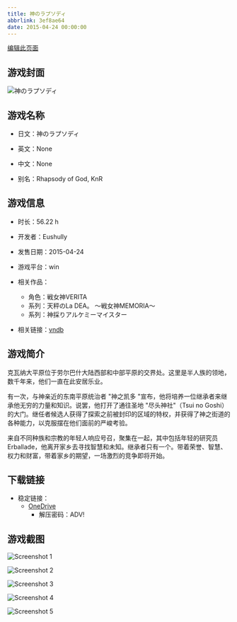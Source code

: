 ```yaml
---
title: 神のラプソディ
abbrlink: 3ef8ae64
date: 2015-04-24 00:00:00
---
```

[编辑此页面](https://github.com/ACG-3/ADV3-source/blob/main/source/_posts/games/%EF%A8%99%E3%81%AE%E3%83%A9%E3%83%97%E3%82%BD%E3%83%87%E3%82%A3.md)

## 游戏封面

![神のラプソディ](https://pan.timero.xyz/onedrive/img_lib_001/%EF%A8%99%E3%81%AE%E3%83%A9%E3%83%97%E3%82%BD%E3%83%87%E3%82%A3_cover.avif)


## 游戏名称

- 日文：神のラプソディ
- 英文：None
- 中文：None

- 别名：Rhapsody of God, KnR


## 游戏信息

- 时长：56.22 h
- 开发者：Eushully
- 发售日期：2015-04-24
- 游戏平台：win
- 相关作品：
   - 角色：戦女神VERITA
   - 系列：天秤のLa DEA。 ～戦女神MEMORIA～
   - 系列：神採りアルケミーマイスター

- 相关链接：[vndb](https://vndb.org/v16341)


## 游戏简介

克瓦纳大平原位于劳尔巴什大陆西部和中部平原的交界处。这里是半人族的领地，数千年来，他们一直在此安居乐业。

有一次，与神亲近的东南平原统治者 "神之凯多 "宣布，他将培养一位继承者来继承他无穷的力量和知识。说罢，他打开了通往圣地 "尽头神社"（Tsui no Goshi）的大门。继任者候选人获得了探索之前被封印的区域的特权，并获得了神之街道的各种能力，以克服摆在他们面前的严峻考验。

来自不同种族和宗教的年轻人响应号召，聚集在一起，其中包括年轻的研究员 Erballade，他离开家乡去寻找智慧和未知。继承者只有一个。带着荣誉、智慧、权力和财富，带着家乡的期望，一场激烈的竞争即将开始。





## 下载链接

- 稳定链接：
    - [OneDrive](https://pan.timero.xyz/onedrive/adv_lib_001/%EF%A8%99%E3%81%AE%E3%83%A9%E3%83%97%E3%82%BD%E3%83%87%E3%82%A3)
        - 解压密码：ADV!



## 游戏截图


![Screenshot 1](https://pan.timero.xyz/onedrive/img_lib_001/%EF%A8%99%E3%81%AE%E3%83%A9%E3%83%97%E3%82%BD%E3%83%87%E3%82%A3_Screenshot_1.avif)

![Screenshot 2](https://pan.timero.xyz/onedrive/img_lib_001/%EF%A8%99%E3%81%AE%E3%83%A9%E3%83%97%E3%82%BD%E3%83%87%E3%82%A3_Screenshot_2.avif)

![Screenshot 3](https://pan.timero.xyz/onedrive/img_lib_001/%EF%A8%99%E3%81%AE%E3%83%A9%E3%83%97%E3%82%BD%E3%83%87%E3%82%A3_Screenshot_3.avif)

![Screenshot 4](https://pan.timero.xyz/onedrive/img_lib_001/%EF%A8%99%E3%81%AE%E3%83%A9%E3%83%97%E3%82%BD%E3%83%87%E3%82%A3_Screenshot_4.avif)

![Screenshot 5](https://pan.timero.xyz/onedrive/img_lib_001/%EF%A8%99%E3%81%AE%E3%83%A9%E3%83%97%E3%82%BD%E3%83%87%E3%82%A3_Screenshot_5.avif)


